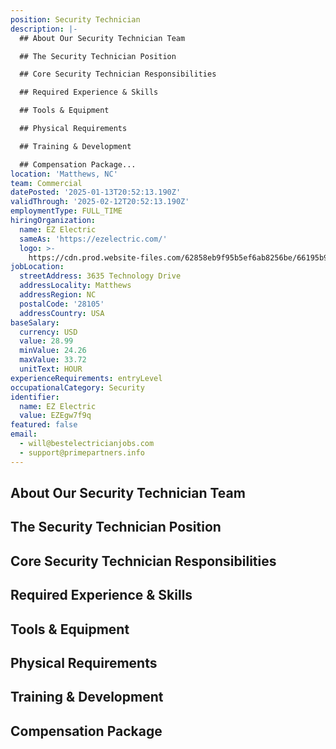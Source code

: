 ```yaml
---
position: Security Technician
description: |-
  ## About Our Security Technician Team

  ## The Security Technician Position

  ## Core Security Technician Responsibilities

  ## Required Experience & Skills

  ## Tools & Equipment

  ## Physical Requirements

  ## Training & Development

  ## Compensation Package...
location: 'Matthews, NC'
team: Commercial
datePosted: '2025-01-13T20:52:13.190Z'
validThrough: '2025-02-12T20:52:13.190Z'
employmentType: FULL_TIME
hiringOrganization:
  name: EZ Electric
  sameAs: 'https://ezelectric.com/'
  logo: >-
    https://cdn.prod.website-files.com/62858eb9f95b5ef6ab8256be/66195b93d011344d05b98867_ez-electric-logo.svg
jobLocation:
  streetAddress: 3635 Technology Drive
  addressLocality: Matthews
  addressRegion: NC
  postalCode: '28105'
  addressCountry: USA
baseSalary:
  currency: USD
  value: 28.99
  minValue: 24.26
  maxValue: 33.72
  unitText: HOUR
experienceRequirements: entryLevel
occupationalCategory: Security
identifier:
  name: EZ Electric
  value: EZEgw7f9q
featured: false
email:
  - will@bestelectricianjobs.com
  - support@primepartners.info
---
```




## About Our Security Technician Team

## The Security Technician Position

## Core Security Technician Responsibilities

## Required Experience & Skills

## Tools & Equipment

## Physical Requirements

## Training & Development

## Compensation Package